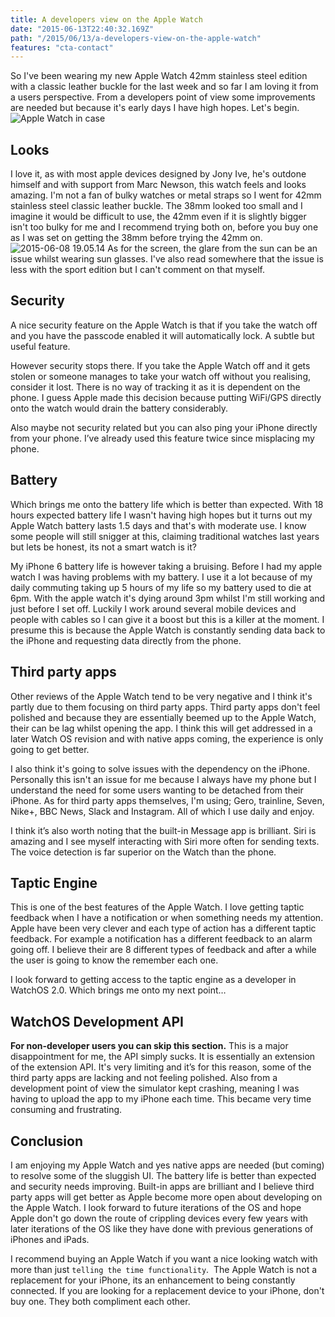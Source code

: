 ```yaml
---
title: A developers view on the Apple Watch
date: "2015-06-13T22:40:32.169Z"
path: "/2015/06/13/a-developers-view-on-the-apple-watch"
features: "cta-contact"
---
```


So I've been wearing my new Apple Watch 42mm stainless steel edition with a classic leather buckle for the last week and so far I am loving it from a users perspective. From a developers point of view some improvements are needed but because it's early days I have high hopes. Let's begin. ![Apple Watch in case](/wp-content/uploads/2015/06/2015-06-08-18.54.24-768x1024.jpg)

## Looks

I love it, as with most apple devices designed by Jony Ive, he's outdone himself and with support from Marc Newson, this watch feels and looks amazing. I'm not a fan of bulky watches or metal straps so I went for 42mm stainless steel classic leather buckle. The 38mm looked too small and I imagine it would be difficult to use, the 42mm even if it is slightly bigger isn't too bulky for me and I recommend trying both on, before you buy one as I was set on getting the 38mm before trying the 42mm on. ![2015-06-08 19.05.14](/wp-content/uploads/2015/06/2015-06-08-19.05.14-225x300.jpg) As for the screen, the glare from the sun can be an issue whilst wearing sun glasses. I've also read somewhere that the issue is less with the sport edition but I can't comment on that myself.

## Security

A nice security feature on the Apple Watch is that if you take the watch off and you have the passcode enabled it will automatically lock. A subtle but useful feature.

However security stops there. If you take the Apple Watch off and it gets stolen or someone manages to take your watch off without you realising, consider it lost. There is no way of tracking it as it is dependent on the phone. I guess Apple made this decision because putting WiFi/GPS directly onto the watch would drain the battery considerably.

Also maybe not security related but you can also ping your iPhone directly from your phone. I’ve already used this feature twice since misplacing my phone.

## Battery

Which brings me onto the battery life which is better than expected. With 18 hours expected battery life I wasn't having high hopes but it turns out my Apple Watch battery lasts 1.5 days and that's with moderate use. I know some people will still snigger at this, claiming traditional watches last years but lets be honest, its not a smart watch is it?

My iPhone 6 battery life is however taking a bruising. Before I had my apple watch I was having problems with my battery. I use it a lot because of my daily commuting taking up 5 hours of my life so my battery used to die at 6pm. With the apple watch it's dying around 3pm whilst I'm still working and just before I set off. Luckily I work around several mobile devices and people with cables so I can give it a boost but this is a killer at the moment. I presume this is because the Apple Watch is constantly sending data back to the iPhone and requesting data directly from the phone.

## Third party apps

Other reviews of the Apple Watch tend to be very negative and I think it's partly due to them focusing on third party apps. Third party apps don't feel polished and because they are essentially beemed up to the Apple Watch, their can be lag whilst opening the app. I think this will get addressed in a later Watch OS revision and with native apps coming, the experience is only going to get better.

I also think it's going to solve issues with the dependency on the iPhone. Personally this isn't an issue for me because I always have my phone but I understand the need for some users wanting to be detached from their iPhone. As for third party apps themselves, I'm using; Gero, trainline, Seven, Nike+, BBC News, Slack and Instagram. All of which I use daily and enjoy.

I think it’s also worth noting that the built-in Message app is brilliant. Siri is amazing and I see myself interacting with Siri more often for sending texts. The voice detection is far superior on the Watch than the phone.

## Taptic Engine

This is one of the best features of the Apple Watch. I love getting taptic feedback when I have a notification or when something needs my attention. Apple have been very clever and each type of action has a different taptic feedback. For example a notification has a different feedback to an alarm going off. I believe their are 8 different types of feedback and after a while the user is going to know the remember each one.

I look forward to getting access to the taptic engine as a developer in WatchOS 2.0. Which brings me onto my next point…

## WatchOS Development API

**For non-developer users you can skip this section.** This is a major disappointment for me, the API simply sucks. It is essentially an extension of the extension API. It's very limiting and it’s for this reason, some of the third party apps are lacking and not feeling polished. Also from a development point of view the simulator kept crashing, meaning I was having to upload the app to my iPhone each time. This became very time consuming and frustrating.

## Conclusion

I am enjoying my Apple Watch and yes native apps are needed (but coming) to resolve some of the sluggish UI. The battery life is better than expected and security needs improving. Built-in apps are brilliant and I believe third party apps will get better as Apple become more open about developing on the Apple Watch. I look forward to future iterations of the OS and hope Apple don't go down the route of crippling devices every few years with later iterations of the OS like they have done with previous generations of iPhones and iPads.

I recommend buying an Apple Watch if you want a nice looking watch with more than just `telling the time functionality`.  The Apple Watch is not a replacement for your iPhone, its an enhancement to being constantly connected. If you are looking for a replacement device to your iPhone, don't buy one. They both compliment each other.
